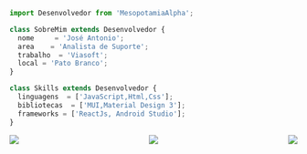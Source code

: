```js
import Desenvolvedor from 'MesopotamiaAlpha';

class SobreMim extends Desenvolvedor {
  nome     = 'José Antonio';
  area    = 'Analista de Suporte';
  trabalho  = 'Viasoft';
  local = 'Pato Branco';
}

class Skills extends Desenvolvedor {
  linguagens  = ['JavaScript,Html,Css'];
  bibliotecas  = ['MUI,Material Design 3'];
  frameworks = ['ReactJs, Android Studio'];
}
```
<img align='right' src="https://github-readme-stats.vercel.app/api?username=MesopotamiaAlpha&theme=dracula">

<a href="https://github.com/Gurupreet">
  <img align="left" src="https://github-readme-stats.vercel.app/api/top-langs/?username=MesopotamiaAlpha&theme=dracula&hide_langs_below=1" />
</a>

<p align="center">
    <a href="https://www.linkedin.com/in/jos%C3%A9-ant%C3%B4nio-le%C3%A3o-gomes-306ab2192" alt="Linkedin">
  <img src="https://img.shields.io/badge/-Linkedin-0e76a8?style=flat-square&logo=Linkedin&logoColor=white&link=https://www.linkedin.com/in/jos%C3%A9-ant%C3%B4nio-le%C3%A3o-gomes-306ab2192/" /></a>
</p>  
